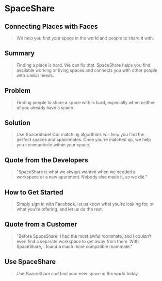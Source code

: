 # SpaceShare #

## Connecting Places with Faces ##
  > We help you find your space in the world and people to share it with.

## Summary ##
  > Finding a place is hard. We can fix that. SpaceShare helps you find available working or living spaces and connects you with other people with similar needs.

## Problem ##
  > Finding people to share a space with is hard, especially when neither of you already have a space.

## Solution ##
  > Use SpaceShare! Our matching algorithms will help you find the perfect spaces and spacemates. Once you're matched up, we help you communicate within your space.

## Quote from the Developers ##
  > "SpaceShare is what we always wanted when we needed a workspace or a new apartment. Nobody else made it, so we did." 

## How to Get Started ##
  > Simply sign in with Facebook, let us know what you're looking for, or what you're offering, and let us do the rest.

## Quote from a Customer ##
  > "Before SpaceShare, I had the most awful roommate, and I couldn't even find a separate workspace to get away from them. With SpaceShare, I found a much more compatible roommate."


## Use SpaceShare ##
  > Use SpaceShare and find your new space in the world today.
